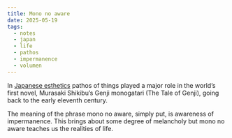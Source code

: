 ```yaml
---
title: Mono no aware
date: 2025-05-19
tags:
  - notes
  - japan
  - life
  - pathos
  - impermanence
  - volumen
---
```


In [Japanese esthetics](https://plato.stanford.edu/entries/japanese-aesthetics/#MonoNoAwarPathThin) pathos of things played a major role in the world’s first novel, Murasaki Shikibu’s Genji monogatari (The Tale of Genji), going back to the early eleventh century.

The meaning of the phrase mono no aware, simply put, is awareness of impermanence. This brings about some degree of melancholy but mono no aware teaches us the realities of life.
